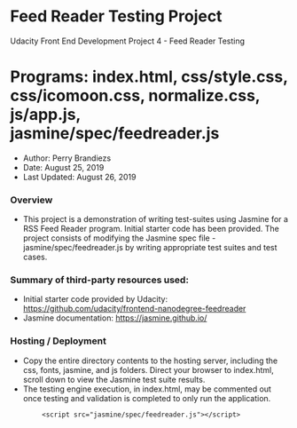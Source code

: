 # Feed Reader Testing Project

Udacity Front End Development Project 4 - Feed Reader Testing

# Programs: index.html, css/style.css, css/icomoon.css, normalize.css, js/app.js, jasmine/spec/feedreader.js
* Author: Perry Brandiezs
* Date: August 25, 2019
* Last Updated: August 26, 2019

### Overview
* This project is a demonstration of writing test-suites using Jasmine for a RSS Feed Reader program.  Initial starter code has been provided.  The project consists of modifying the Jasmine spec file - jasmine/spec/feedreader.js by writing appropriate test suites and test cases.

### Summary of third-party resources used:
* Initial starter code provided by Udacity:
https://github.com/udacity/frontend-nanodegree-feedreader
* Jasmine documentation:
https://jasmine.github.io/

### Hosting / Deployment
* Copy the entire directory contents to the hosting server, including the css, fonts, jasmine, and js folders.  Direct your browser to index.html, scroll down to view the Jasmine test suite results.
* The testing engine execution, in index.html, may be commented out once testing and validation is completed to only run the application.
```
        <script src="jasmine/spec/feedreader.js"></script>
```